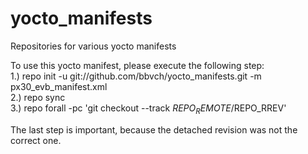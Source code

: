 # yocto_manifests
Repositories for various yocto manifests

To use this yocto manifest, please execute the following step:\
1.) repo init -u git://github.com/bbvch/yocto_manifests.git -m px30_evb_manifest.xml\
2.) repo sync\
3.) repo forall -pc 'git checkout --track $REPO_REMOTE/$REPO_RREV'

The last step is important, because the detached revision was not the correct one.
